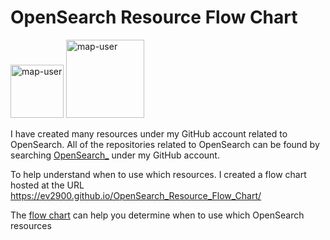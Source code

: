 # OpenSearch Resource Flow Chart

 <img width="85" alt="map-user" src="https://img.shields.io/badge/views-608-green"> <img width="125" alt="map-user" src="https://img.shields.io/badge/unique visits-243-green">

I have created many resources under my GitHub account related to OpenSearch. All of the repositories related to OpenSearch can be found by searching [OpenSearch_](https://github.com/ev2900?tab=repositories&q=OpenSearch_&type=&language=&sort=) under my GitHub account.

To help understand when to use which resources. I created a flow chart hosted at the URL https://ev2900.github.io/OpenSearch_Resource_Flow_Chart/

The [flow chart](https://ev2900.github.io/OpenSearch_Resource_Flow_Chart/) can help you determine when to use which OpenSearch resources
